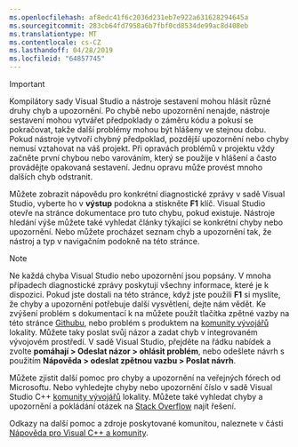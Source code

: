 ```yaml
---
ms.openlocfilehash: af8edc41f6c2036d231eb7e922a631628294645a
ms.sourcegitcommit: 283cb64fd7958a6b7fbf0cd8534de99ac8d408eb
ms.translationtype: MT
ms.contentlocale: cs-CZ
ms.lasthandoff: 04/28/2019
ms.locfileid: "64857745"
---
```

> [!IMPORTANT]
> Kompilátory sady Visual Studio a nástroje sestavení mohou hlásit různé druhy chyb a upozornění. Po chybě nebo upozornění nenajde, nástroje sestavení mohou vytvářet předpoklady o záměru kódu a pokusí se pokračovat, takže další problémy mohou být hlášeny ve stejnou dobu. Pokud nástroje vytvoří chybný předpoklad, pozdější upozornění nebo chyby nemusí vztahovat na váš projekt. Při opravách problémů v projektu vždy začněte první chybou nebo varováním, který se použije v hlášení a často provádějte opakovaná sestavení. Jednu opravu může provést mnoho dalších chyb odstranit.

Můžete zobrazit nápovědu pro konkrétní diagnostické zprávy v sadě Visual Studio, vyberte ho v **výstup** podokna a stiskněte **F1** klíč. Visual Studio otevře na stránce dokumentace pro tuto chybu, pokud existuje. Nástroje hledání výše můžete také vyhledat články týkající se konkrétní chyby nebo upozornění. Nebo můžete procházet seznam chyb a upozornění tak, že nástroj a typ v navigačním podokně na této stránce.

> [!NOTE]
> Ne každá chyba Visual Studio nebo upozornění jsou popsány. V mnoha případech diagnostické zprávy poskytují všechny informace, které je k dispozici. Pokud jste dostali na této stránce, když jste použili **F1** si myslíte, že chyby a upozornění potřebuje další vysvětlení, dejte nám vědět. Ke zvýšení problém s dokumentací k na můžete použít tlačítka zpětné vazby na této stránce [Githubu](https://github.com/MicrosoftDocs/cpp-docs/issues), nebo problém s produktem na [komunity vývojářů](https://developercommunity.visualstudio.com/spaces/8/index.html) lokality. Můžete taky poslat svůj názor a zadat chyb v integrovaném vývojovém prostředí. V sadě Visual Studio, přejděte na řádku nabídek a zvolte **pomáhají > Odeslat názor > ohlásit problém**, nebo odešlete návrh s použitím **Nápověda > odeslat zpětnou vazbu > Poslat návrh**.

Můžete zjistit další pomoc pro chyby a upozornění na veřejných fórech od Microsoftu. Nebo vyhledejte chyby nebo upozornění číslo v sadě Visual Studio C++ [komunity vývojářů](https://developercommunity.visualstudio.com/spaces/8/index.html) lokality. Můžete také vyhledat chyby a upozornění a pokládání otázek na [Stack Overflow](http://stackoverflow.com/) najít řešení.

Odkazy na další pomoc a zdroje poskytované komunitou, naleznete v části [Nápověda pro Visual C++ a komunity](../../overview/visual-cpp-help-and-community.md).